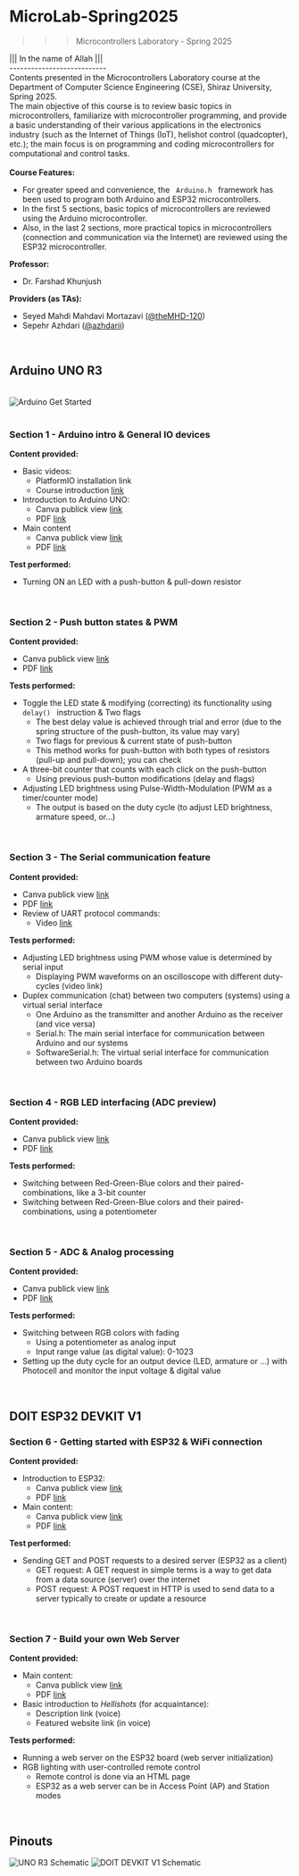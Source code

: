 ﻿# MicroLab-Spring2025
>>> Microcontrollers Laboratory - Spring 2025

||| In the name of Allah ||| <br />
--------------------------- <br />
Contents presented in the Microcontrollers Laboratory course at the Department of Computer Science Engineering (CSE), Shiraz University, Spring 2025. <br />
The main objective of this course is to review basic topics in microcontrollers, familiarize with microcontroller programming, and provide a basic understanding of their various applications in the electronics industry (such as the Internet of Things (IoT), helishot control (quadcopter), etc.); the main focus is on programming and coding microcontrollers for computational and control tasks. 
<br /><br />
**Course Features:**
- For greater speed and convenience, the <code> Arduino.h </code> framework has been used to program both Arduino and ESP32 microcontrollers.
- In the first 5 sections, basic topics of microcontrollers are reviewed using the Arduino microcontroller.
- Also, in the last 2 sections, more practical topics in microcontrollers (connection and communication via the Internet) are reviewed using the ESP32 microcontroller.

**Professor:**
- Dr. Farshad Khunjush
  
**Providers (as TAs):**
- Seyed Mahdi Mahdavi Mortazavi ([@theMHD-120](https://github.com/theMHD-120))
- Sepehr Azhdari ([@azhdarii](https://github.com/azhdarii))

<br />

## Arduino UNO R3

<br />![Arduino Get Started](https://github.com/theMHD-120/MicroLab-Spring2025/blob/276a47a9f6e14d625762c3d178d1a7aba0759d9d/Arduino%20(UNO%20R3)/arduino-get-started-logo.svg)
<br /><br />

### Section 1 - Arduino intro & General IO devices
**Content provided:**
- Basic videos:
  - PlatformIO installation link
  - Course introduction [link](https://drive.google.com/file/d/1NQF94yWUDEyneCfP4RTmwCZSdzIJdG-n/view?usp=sharing)
- Introduction to Arduino UNO:
  - Canva publick view [link](https://www.canva.com/design/DAGhLHhtPn8/tj5uUmWQ1uDRQcbmH4uYIA/view?utm_content=DAGhLHhtPn8&utm_campaign=designshare&utm_medium=link2&utm_source=uniquelinks&utlId=h2e096e47c3)
  - PDF [link](https://drive.google.com/file/d/1hW_fd6I6SuSR0mSpq4YUz-pJHqwpwPDm/view?usp=sharing)
- Main content    
  - Canva publick view [link](https://www.canva.com/design/DAGg3OlQojs/r9zFD8eU16jt_K4U1MJPjA/view?utm_content=DAGg3OlQojs&utm_campaign=designshare&utm_medium=link2&utm_source=uniquelinks&utlId=h7513a31bfc)
  - PDF [link](https://drive.google.com/file/d/1u9CyxFodi0FbSdO_6hAwBJ_JYfzL4BMD/view?usp=sharing)

**Test performed:**
- Turning ON an LED with a push-button & pull-down resistor

<br />

### Section 2 - Push button states & PWM
**Content provided:**
- Canva publick view [link](https://www.canva.com/design/DAGjRY4AkSE/RXoEpOyIN_eVSMBpDlvxmA/view?utm_content=DAGjRY4AkSE&utm_campaign=designshare&utm_medium=link2&utm_source=uniquelinks&utlId=hf274450b30#7)
- PDF [link](https://drive.google.com/file/d/1h39qJdieTZxHhsJIbT-3f0fFI58-0FQ8/view?usp=sharing)

**Tests performed:**
- Toggle the LED state & modifying (correcting) its functionality using <code> delay() </code> instruction & Two flags
  - The best delay value is achieved through trial and error (due to the spring structure of the push-button, its value may vary)
  - Two flags for previous & current state of push-button
  - This method works for push-button with both types of resistors (pull-up and pull-down); you can check  
- A three-bit counter that counts with each click on the push-button
  - Using previous push-button modifications (delay and flags)
- Adjusting LED brightness using Pulse-Width-Modulation (PWM as a timer/counter mode)
  - The output is based on the duty cycle (to adjust LED brightness, armature speed, or...)

<br />

### Section 3 - The Serial communication feature
**Content provided:**
- Canva publick view [link](https://www.canva.com/design/DAGkIHUE7HI/ufmnT9i3kL-Z994-q75gwA/view?utm_content=DAGkIHUE7HI&utm_campaign=designshare&utm_medium=link2&utm_source=uniquelinks&utlId=habdb5c5a64)
- PDF [link](https://drive.google.com/file/d/13id41LRUTzm33Sfs6xXdrhpfH5QWYzwp/view?usp=sharing)
- Review of UART protocol commands:
  - Video [link](https://drive.google.com/file/d/1yyAbaujDyBLNi8c2ACwc9cjFka41WoFP/view?usp=sharing) 

**Tests performed:**
- Adjusting LED brightness using PWM whose value is determined by serial input
  - Displaying PWM waveforms on an oscilloscope with different duty-cycles (video link)
- Duplex communication (chat) between two computers (systems) using a virtual serial interface
  - One Arduino as the transmitter and another Arduino as the receiver (and vice versa)
  - Serial.h: The main serial interface for communication between Arduino and our systems
  - SoftwareSerial.h: The virtual serial interface for communication between two Arduino boards

<br />

### Section 4 - RGB LED interfacing (ADC preview)
**Content provided:**
- Canva publick view [link](https://www.canva.com/design/DAGmabzd5tY/C6HXeW7UTUQ9xxLqCyyEdA/view?utm_content=DAGmabzd5tY&utm_campaign=designshare&utm_medium=link2&utm_source=uniquelinks&utlId=h8520a416c3)
- PDF [link](https://drive.google.com/file/d/19qMYNZHT5CoWjkFuKTUWVN-UxlrTfkw8/view?usp=sharing)

**Tests performed:**
- Switching between Red-Green-Blue colors and their paired-combinations, like a 3-bit counter
- Switching between Red-Green-Blue colors and their paired-combinations, using a potentiometer

<br />

### Section 5 - ADC & Analog processing
**Content provided:**
- Canva publick view [link](https://www.canva.com/design/DAGniUkalic/gdKrg_XEj5Rqw-2wJF7-Vg/view?utm_content=DAGniUkalic&utm_campaign=designshare&utm_medium=link2&utm_source=uniquelinks&utlId=h5093af7813)
- PDF [link](https://drive.google.com/file/d/1BeG_RS_Gz6lEs-Fwlk0MNjOd7dRL7jte/view?usp=sharing)

**Tests performed:**
- Switching between RGB colors with fading
  - Using a potentiometer as analog input
  - Input range value (as digital value): 0-1023
- Setting up the duty cycle for an output device (LED, armature or ...) with Photocell and monitor the input voltage & digital value 

<br />

## DOIT ESP32 DEVKIT V1

### Section 6 - Getting started with ESP32 & WiFi connection
**Content provided:**
- Introduction to ESP32:  
  - Canva publick view [link](https://www.canva.com/design/DAGoEsV-TJ0/_Als3Q9kh6-sl3G9EnTFXA/view?utm_content=DAGoEsV-TJ0&utm_campaign=designshare&utm_medium=link2&utm_source=uniquelinks&utlId=h9c4477d0a2#2)
  - PDF [link](https://drive.google.com/file/d/14clnr2X-X9kDANPqDNf0kj-0gP3RSDJO/view?usp=sharing)
- Main content:
  - Canva publick view [link](https://www.canva.com/design/DAGoReAoYPw/NQ2DqZ6t-h50hczArSH8Kg/view?utm_content=DAGoReAoYPw&utm_campaign=designshare&utm_medium=link2&utm_source=uniquelinks&utlId=hb5c019d11c)
  - PDF [link](https://drive.google.com/file/d/1_kvRVCYVDAVNIAR-GBbX2U7f4OQXyHOu/view?usp=sharing)

**Test performed:**
- Sending GET and POST requests to a desired server (ESP32 as a client)
  - GET request: A GET request in simple terms is a way to get data from a data source (server) over the internet
  - POST request: A POST request in HTTP is used to send data to a server typically to create or update a resource

<br />

### Section 7 - Build your own Web Server
**Content provided:**
- Main content:
  - Canva publick view [link](https://www.canva.com/design/DAGow1au9-4/WGTHUWFKQZgF3xll34tsZw/view?utm_content=DAGow1au9-4&utm_campaign=designshare&utm_medium=link2&utm_source=uniquelinks&utlId=hbcae30fb4d#7)
  - PDF [link](https://drive.google.com/file/d/1yHuwImUXdbkfyDJuS-9yY3JXuicI1MUm/view?usp=sharing)
- Basic introduction to *Hellishots* (for acquaintance):
  - Description link (voice)
  - Featured website link (in voice)

**Tests performed:**
- Running a web server on the ESP32 board (web server initialization)
- RGB lighting with user-controlled remote control
  - Remote control is done via an HTML page
  - ESP32 as a web server can be in Access Point (AP) and Station modes

<br />

## Pinouts

![UNO R3 Schematic](https://github.com/theMHD-120/MicroLab-Spring2025/blob/52e60a5b85a50e0807ed637e16060c56cc4d795f/Arduino%20(UNO%20R3)/UNO%20R3%20Pinout.png)
![DOIT DEVKIT V1 Schematic](https://github.com/theMHD-120/MicroLab-Spring2025/blob/ed05d8b85dff26d2d2c41d002e6dd35371579885/ESP32%20(DOIT%20DEVKIT%20V1)/DOIT%20DEVKIT%20V1%20Pinout.png)
